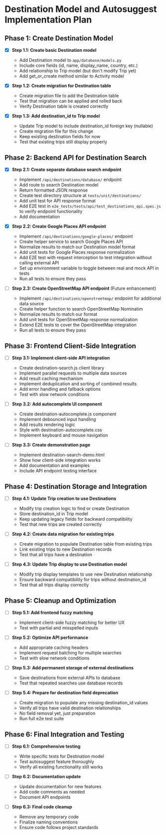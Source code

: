 # Destination Model and Autosuggest Implementation Plan

## Phase 1: Create Destination Model

- [x] **Step 1.1: Create basic Destination model**
  - Add Destination model to `app/database/models.py`
  - Include core fields (id, name, display_name, country, etc.)
  - Add relationship to Trip model (but don't modify Trip yet)
  - Add get_or_create method similar to Activity model

- [x] **Step 1.2: Create migration for Destination table**
  - Create migration file to add the Destination table
  - Test that migration can be applied and rolled back
  - Verify Destination table is created correctly

- [x] **Step 1.3: Add destination_id to Trip model**
  - Update Trip model to include destination_id foreign key (nullable)
  - Create migration file for this change
  - Keep existing destination fields for now
  - Test that existing trips still display properly

## Phase 2: Backend API for Destination Search

- [x] **Step 2.1: Create separate database search endpoint**
  - Implement `/api/destinations/database/` endpoint
  - Add route to search Destination model
  - Return formatted JSON response
  - Create test directory structure at `tests/unit/destinations/`
  - Add unit test for API response format
  - Add E2E test in `e2e_tests/tests/api/test_destinations_api.spec.js` to verify endpoint functionality
  - Add documentation

- [x] **Step 2.2: Create Google Places API endpoint**
  - Implement `/api/destinations/google-places/` endpoint
  - Create helper service to search Google Places API
  - Normalize results to match our Destination model format
  - Add unit tests for Google Places response normalization
  - Add E2E test with request interception to test integration without calling external API
  - Set up environment variable to toggle between real and mock API in tests
  - Run all tests to ensure they pass

- [ ] **Step 2.3: Create OpenStreetMap API endpoint** (Future enhancement)
  - Implement `/api/destinations/openstreetmap/` endpoint for additional data source
  - Create helper function to search OpenStreetMap Nominatim
  - Normalize results to match our format
  - Add unit tests for OpenStreetMap response normalization
  - Extend E2E tests to cover the OpenStreetMap integration
  - Run all tests to ensure they pass

## Phase 3: Frontend Client-Side Integration

- [ ] **Step 3.1: Implement client-side API integration**
  - Create destination-search.js client library
  - Implement parallel requests to multiple data sources
  - Add result caching mechanism
  - Implement deduplication and sorting of combined results
  - Add error handling and fallback options
  - Test with slow network conditions
  
- [ ] **Step 3.2: Add autocomplete UI component**
  - Create destination-autocomplete.js component
  - Implement debounced input handling
  - Add results rendering logic
  - Style with destination-autocomplete.css
  - Implement keyboard and mouse navigation

- [ ] **Step 3.3: Create demonstration page**
  - Implement destination-search-demo.html
  - Show how client-side integration works
  - Add documentation and examples
  - Include API endpoint testing interface

## Phase 4: Destination Storage and Integration

- [ ] **Step 4.1: Update Trip creation to use Destinations**
  - Modify trip creation logic to find or create Destination
  - Store destination_id in Trip model
  - Keep updating legacy fields for backward compatibility
  - Test that new trips are created correctly

- [ ] **Step 4.2: Create data migration for existing trips**
  - Create migration to populate Destination table from existing trips
  - Link existing trips to new Destination records
  - Test that all trips have a destination

- [ ] **Step 4.3: Update Trip display to use Destination model**
  - Modify trip display templates to use new Destination relationship
  - Ensure backward compatibility for trips without destination_id
  - Test that all trips display correctly

## Phase 5: Cleanup and Optimization

- [ ] **Step 5.1: Add frontend fuzzy matching**
  - Implement client-side fuzzy matching for better UX
  - Test with partial and misspelled inputs

- [ ] **Step 5.2: Optimize API performance**
  - Add appropriate caching headers
  - Implement request batching for multiple searches
  - Test with slow network conditions

- [ ] **Step 5.3: Add permanent storage of external destinations**
  - Save destinations from external APIs to database
  - Test that repeated searches use database records

- [ ] **Step 5.4: Prepare for destination field deprecation**
  - Create migration to populate any missing destination_id values
  - Verify all trips have valid destination relationships
  - No field removal yet, just preparation
  - Run full e2e test suite

## Phase 6: Final Integration and Testing

- [ ] **Step 6.1: Comprehensive testing**
  - Write specific tests for Destination model
  - Test autosuggest feature thoroughly
  - Verify all existing functionality still works

- [ ] **Step 6.2: Documentation update**
  - Update documentation for new features
  - Add code comments as needed
  - Document API endpoints

- [ ] **Step 6.3: Final code cleanup**
  - Remove any temporary code
  - Finalize naming conventions
  - Ensure code follows project standards 